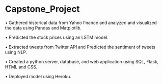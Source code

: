 # Capstone_Project

• Gathered historical data from Yahoo finance and analyzed and visualized the data using Pandas and Matplotlib.

• Predicted the stock prices using an LSTM model.

• Extracted tweets from Twitter API and Predicted the sentiment of tweets using NLP.

• Created a python server, database, and web application using SQL, Flask, HTML and CSS.

• Deployed model using Heroku.
